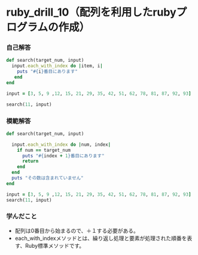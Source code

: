 # ruby_drill_10（配列を利用したrubyプログラムの作成）
### 自己解答
```ruby
def search(target_num, input)
  input.each_with_index do |item, i|
    puts "#{i}番目にあります"
   end
end

input = [3, 5, 9 ,12, 15, 21, 29, 35, 42, 51, 62, 78, 81, 87, 92, 93]

search(11, input)
```

### 模範解答
```ruby
def search(target_num, input)

  input.each_with_index do |num, index|
    if num == target_num
      puts "#{index + 1}番目にあります"
      return
    end
  end
  puts "その数は含まれていません"
end

input = [3, 5, 9 ,12, 15, 21, 29, 35, 42, 51, 62, 78, 81, 87, 92, 93]
search(11, input)
```

### 学んだこと
- 配列は0番目から始まるので、＋１する必要がある。
- each_with_indexメソッドとは、繰り返し処理と要素が処理された順番を表す、Ruby標準メソッドです。
